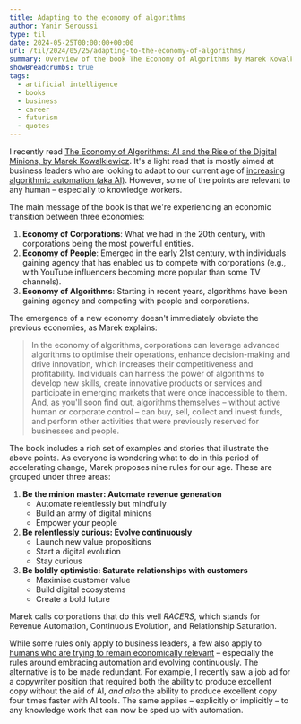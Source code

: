 ```yaml
---
title: Adapting to the economy of algorithms
author: Yanir Seroussi
type: til
date: 2024-05-25T00:00:00+00:00
url: /til/2024/05/25/adapting-to-the-economy-of-algorithms/
summary: Overview of the book The Economy of Algorithms by Marek Kowalkiewicz.
showBreadcrumbs: true
tags:
  - artificial intelligence
  - books
  - business
  - career
  - futurism
  - quotes
---
```

I recently read [The Economy of Algorithms: AI and the Rise of the Digital Minions, by Marek Kowalkiewicz](https://www.blackincbooks.com.au/books/economy-algorithms). It's a light read that is mostly aimed at business leaders who are looking to adapt to our current age of [increasing algorithmic automation (aka AI)](https://yanirseroussi.com/til/2023/10/06/artificial-intelligence-was-a-marketing-term-all-along-just-call-it-automation/). However, some of the points are relevant to any human &ndash; especially to knowledge workers.

The main message of the book is that we're experiencing an economic transition between three economies:
1. **Economy of Corporations**: What we had in the 20th century, with corporations being the most powerful entities.
2. **Economy of People**: Emerged in the early 21st century, with individuals gaining agency that has enabled us to compete with corporations (e.g., with YouTube influencers becoming more popular than some TV channels).
3. **Economy of Algorithms**: Starting in recent years, algorithms have been gaining agency and competing with people and corporations.

The emergence of a new economy doesn't immediately obviate the previous economies, as Marek explains:
> In the economy of algorithms, corporations can leverage advanced algorithms to optimise their operations, enhance decision-making and drive innovation, which increases their competitiveness and profitability. Individuals can harness the power of algorithms to develop new skills, create innovative products or services and participate in emerging markets that were once inaccessible to them. And, as you'll soon find out, algorithms themselves &ndash; without active human or corporate control &ndash; can buy, sell, collect and invest funds, and perform other activities that were previously reserved for businesses and people.

The book includes a rich set of examples and stories that illustrate the above points. As everyone is wondering what to do in this period of accelerating change, Marek proposes nine rules for our age. These are grouped under three areas:

1. **Be the minion master: Automate revenue generation**
   * Automate relentlessly but mindfully
   * Build an army of digital minions
   * Empower your people
2. **Be relentlessly curious: Evolve continuously**
   * Launch new value propositions
   * Start a digital evolution
   * Stay curious
3. **Be boldly optimistic: Saturate relationships with customers** 
   * Maximise customer value
   * Build digital ecosystems
   * Create a bold future

Marek calls corporations that do this well _RACERS_, which stands for Revenue Automation, Continuous Evolution, and Relationship Saturation.

While some rules only apply to business leaders, a few also apply to [humans who are trying to remain economically relevant](https://yanirseroussi.com/2023/04/21/remaining-relevant-as-a-small-language-model/) &ndash; especially the rules around embracing automation and evolving continuously. The alternative is to be made redundant. For example, I recently saw a job ad for a copywriter position that required both the ability to produce excellent copy without the aid of AI, _and also_ the ability to produce excellent copy four times faster with AI tools. The same applies &ndash; explicitly or implicitly &ndash; to any knowledge work that can now be sped up with automation.
